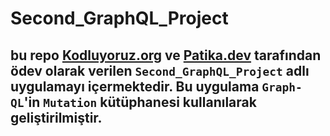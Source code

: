 # Second_GraphQL_Project

## bu repo [Kodluyoruz.org](https://kodluyoruz.org) ve [Patika.dev](https://patika.dev/tr) tarafından ödev olarak verilen `Second_GraphQL_Project` adlı uygulamayı içermektedir. Bu uygulama `Graph-QL`'in `Mutation` kütüphanesi kullanılarak geliştirilmiştir.
